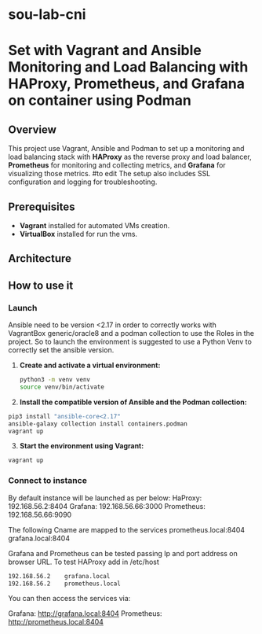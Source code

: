 # sou-lab-cni

# Set with Vagrant and Ansible Monitoring and Load Balancing with HAProxy, Prometheus, and Grafana on container using Podman

## Overview
This project use Vagrant, Ansible and Podman to set up a monitoring and load balancing stack with **HAProxy** as the reverse proxy and load balancer, **Prometheus** for monitoring and collecting metrics, and **Grafana** for visualizing those metrics. #to edit The setup also includes SSL configuration and logging for troubleshooting.

## Prerequisites

- **Vagrant** installed for automated VMs creation.
- **VirtualBox** installed for run the vms.

## Architecture


## How to use it

### Launch

Ansible need to be version <2.17 in order to correctly works with VagrantBox generic/oracle8 and a podman collection to use the Roles in the project.
So to launch the environment is suggested to use a Python Venv to correctly set the ansible version.

1. **Create and activate a virtual environment:**
   ```bash
   python3 -m venv venv 
   source venv/bin/activate
   ```
2. **Install the compatible version of Ansible and the Podman collection:**

```bash
pip3 install "ansible-core<2.17"
ansible-galaxy collection install containers.podman
vagrant up
```
3. **Start the environment using Vagrant:**

```bash
vagrant up
```

### Connect to instance

By default instance will be launched as per below:
HaProxy: 192.168.56.2:8404
Grafana: 192.168.56.66:3000
Prometheus: 192.168.56.66:9090

The following Cname are mapped to the services
prometheus.local:8404
grafana.local:8404

Grafana and Prometheus can be tested passing Ip and port address on browser URL.
To test HAProxy add in /etc/host

```bash
192.168.56.2    grafana.local
192.168.56.2    prometheus.local
```
You can then access the services via:

Grafana: http://grafana.local:8404
Prometheus: http://prometheus.local:8404





